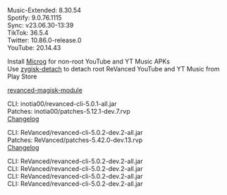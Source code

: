 Music-Extended: 8.30.54  
Spotify: 9.0.76.1115  
Sync: v23.06.30-13:39  
TikTok: 36.5.4  
Twitter: 10.86.0-release.0  
YouTube: 20.14.43  

Install [Microg](https://github.com/ReVanced/GmsCore/releases) for non-root YouTube and YT Music APKs  
Use [zygisk-detach](https://github.com/j-hc/zygisk-detach) to detach root ReVanced YouTube and YT Music from Play Store  

[revanced-magisk-module](https://github.com/xChickens/revanced-magisk-module)
  
CLI: inotia00/revanced-cli-5.0.1-all.jar  
Patches: inotia00/patches-5.12.1-dev.7.rvp  
[Changelog](https://github.com/inotia00/revanced-patches/releases/tag/v5.12.1-dev.7)

CLI: ReVanced/revanced-cli-5.0.2-dev.2-all.jar  
Patches: ReVanced/patches-5.42.0-dev.13.rvp  
[Changelog](https://github.com/ReVanced/revanced-patches/releases/tag/v5.42.0-dev.13)

CLI: ReVanced/revanced-cli-5.0.2-dev.2-all.jar  
CLI: ReVanced/revanced-cli-5.0.2-dev.2-all.jar  
CLI: ReVanced/revanced-cli-5.0.2-dev.2-all.jar  
CLI: ReVanced/revanced-cli-5.0.2-dev.2-all.jar    
